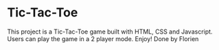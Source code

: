 # Tic-Tac-Toe
This project is a Tic-Tac-Toe game built with HTML, CSS and Javascript. Users can play the game in a 2 player mode. Enjoy!
Done by Florien